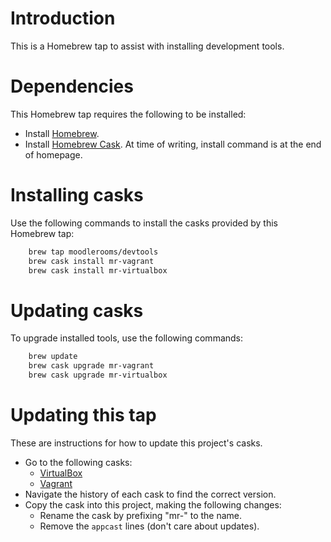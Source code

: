 # Introduction

This is a Homebrew tap to assist with installing development tools.

# Dependencies

This Homebrew tap requires the following to be installed:

* Install [Homebrew](https://brew.sh).
* Install [Homebrew Cask](https://caskroom.github.io).  At time of writing, install command is at the end of homepage.

# Installing casks

Use the following commands to install the casks provided by this Homebrew tap:

```bash
    brew tap moodlerooms/devtools
    brew cask install mr-vagrant
    brew cask install mr-virtualbox
```

# Updating casks

To upgrade installed tools, use the following commands:

```bash
    brew update
    brew cask upgrade mr-vagrant
    brew cask upgrade mr-virtualbox
```

# Updating this tap

These are instructions for how to update this project's casks.

* Go to the following casks:
  * [VirtualBox](https://github.com/caskroom/homebrew-cask/blob/master/Casks/virtualbox.rb)
  * [Vagrant](https://github.com/caskroom/homebrew-cask/blob/master/Casks/vagrant.rb)
* Navigate the history of each cask to find the correct version.
* Copy the cask into this project, making the following changes:
  * Rename the cask by prefixing "mr-" to the name.
  * Remove the `appcast` lines (don't care about updates).

